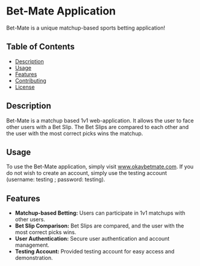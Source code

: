 # Bet-Mate Application

Bet-Mate is a unique matchup-based sports betting application!

## Table of Contents

- [Description](#description)
- [Usage](#usage)
- [Features](#features)
- [Contributing](#contributing)
- [License](#license)

## Description

Bet-Mate is a matchup based 1v1 web-application. It allows the user to face other users with a Bet Slip.
The Bet Slips are compared to each other and the user with the most correct picks wins the matchup. 

## Usage

To use the Bet-Mate application, simply visit www.okaybetmate.com. If you do not wish to create an account, simply use the testing account (username: testing  ; password: testing). 


## Features

- **Matchup-based Betting:** Users can participate in 1v1 matchups with other users.
- **Bet Slip Comparison:** Bet Slips are compared, and the user with the most correct picks wins.
- **User Authentication:** Secure user authentication and account management.
- **Testing Account:** Provided testing account for easy access and demonstration.
